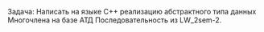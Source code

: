Задача:
Написать на языке C++ реализацию абстрактного типа данных Многочлена на базе АТД Последовательность из LW_2sem-2.
